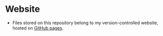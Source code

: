 # Website
- Files stored on this repository belong to my version-controlled website, hosted on [GitHub pages](https://pages.github.com/).
